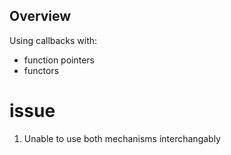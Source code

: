## Overview
Using callbacks with:
- function pointers
- functors

# issue
1. Unable to use both mechanisms interchangably
